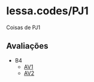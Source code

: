 # lessa.codes/PJ1
Coisas de PJ1

## Avaliações

- B4
  - [AV1](b4-av1.md)
  - [AV2](https://github.com/matheuslessarodrigues/pj1-dice)
